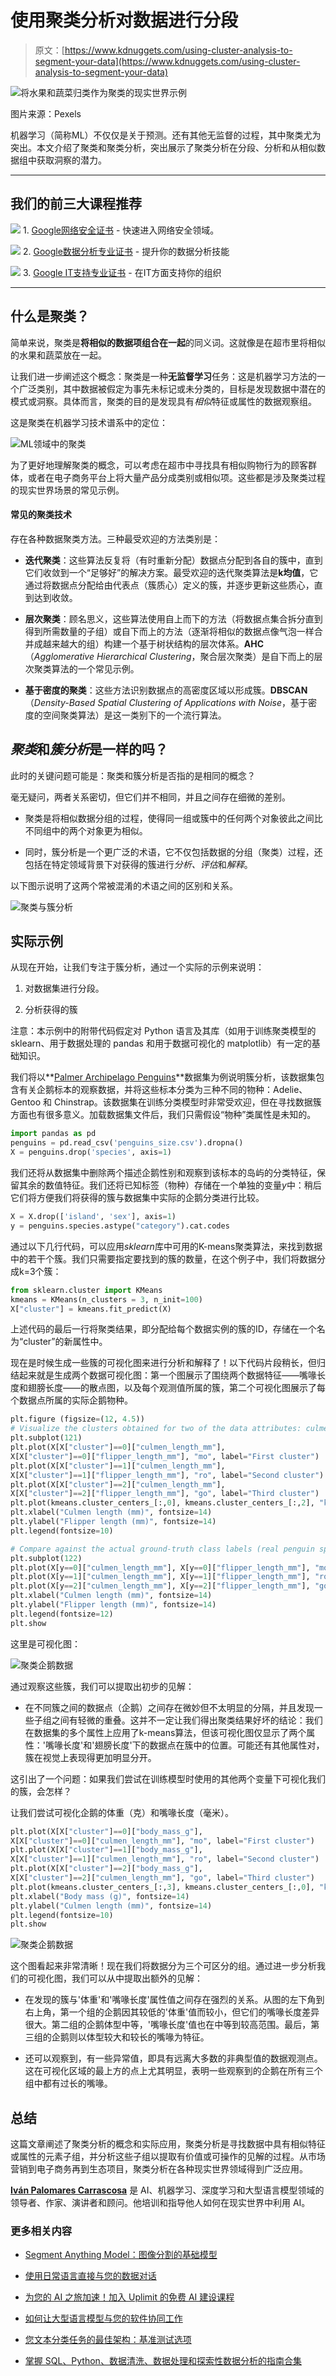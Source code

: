 # 使用聚类分析对数据进行分段

> 原文：[https://www.kdnuggets.com/using-cluster-analysis-to-segment-your-data](https://www.kdnuggets.com/using-cluster-analysis-to-segment-your-data)

![将水果和蔬菜归类作为聚类的现实世界示例](../Images/95ced2ac71a362b812921fbdca0b7b6e.png)

图片来源：Pexels

机器学习（简称ML）不仅仅是关于预测。还有其他无监督的过程，其中聚类尤为突出。本文介绍了聚类和聚类分析，突出展示了聚类分析在分段、分析和从相似数据组中获取洞察的潜力。

* * *

## 我们的前三大课程推荐

![](../Images/0244c01ba9267c002ef39d4907e0b8fb.png) 1. [Google网络安全证书](https://www.kdnuggets.com/google-cybersecurity) - 快速进入网络安全领域。

![](../Images/e225c49c3c91745821c8c0368bf04711.png) 2. [Google数据分析专业证书](https://www.kdnuggets.com/google-data-analytics) - 提升你的数据分析技能

![](../Images/0244c01ba9267c002ef39d4907e0b8fb.png) 3. [Google IT支持专业证书](https://www.kdnuggets.com/google-itsupport) - 在IT方面支持你的组织

* * *

## 什么是聚类？

简单来说，聚类是**将相似的数据项组合在一起**的同义词。这就像是在超市里将相似的水果和蔬菜放在一起。

让我们进一步阐述这个概念：聚类是一种**无监督学习**任务：这是机器学习方法的一个广泛类别，其中数据被假定为事先未标记或未分类的，目标是发现数据中潜在的模式或洞察。具体而言，聚类的目的是发现具有*相似*特征或属性的数据观察组。

这是聚类在机器学习技术谱系中的定位：

![ML领域中的聚类](../Images/e6195f16cbc7854761ce1acc418e31db.png)

为了更好地理解聚类的概念，可以考虑在超市中寻找具有相似购物行为的顾客群体，或者在电子商务平台上将大量产品分成类别或相似项。这些都是涉及聚类过程的现实世界场景的常见示例。

#### 常见的聚类技术

存在各种数据聚类方法。三种最受欢迎的方法类别是：

+   **迭代聚类**：这些算法反复将（有时重新分配）数据点分配到各自的簇中，直到它们收敛到一个“足够好”的解决方案。最受欢迎的迭代聚类算法是**k均值**，它通过将数据点分配给由代表点（簇质心）定义的簇，并逐步更新这些质心，直到达到收敛。

+   **层次聚类**：顾名思义，这些算法使用自上而下的方法（将数据点集合拆分直到得到所需数量的子组）或自下而上的方法（逐渐将相似的数据点像气泡一样合并成越来越大的组）构建一个基于树状结构的层次体系。**AHC**（*Agglomerative Hierarchical Clustering*，聚合层次聚类）是自下而上的层次聚类算法的一个常见示例。

+   **基于密度的聚类**：这些方法识别数据点的高密度区域以形成簇。**DBSCAN**（*Density-Based Spatial Clustering of Applications with Noise*，基于密度的空间聚类算法）是这一类别下的一个流行算法。

## *聚类*和*簇分析*是一样的吗？

此时的关键问题可能是：聚类和簇分析是否指的是相同的概念？

毫无疑问，两者关系密切，但它们并不相同，并且之间存在细微的差别。

+   聚类是将相似数据分组的过程，使得同一组或簇中的任何两个对象彼此之间比不同组中的两个对象更为相似。

+   同时，簇分析是一个更广泛的术语，它不仅包括数据的分组（聚类）过程，还包括在特定领域背景下对获得的簇进行*分析、评估*和*解释*。

以下图示说明了这两个常被混淆的术语之间的区别和关系。

![聚类与簇分析](../Images/59aa9f495ea209e82c7d51ca383ae957.png)

## 实际示例

从现在开始，让我们专注于簇分析，通过一个实际的示例来说明：

1.  对数据集进行分段。

1.  分析获得的簇

注意：本示例中的附带代码假定对 Python 语言及其库（如用于训练聚类模型的 sklearn、用于数据处理的 pandas 和用于数据可视化的 matplotlib）有一定的基础知识。

我们将以**[Palmer Archipelago Penguins](https://www.kaggle.com/datasets/parulpandey/palmer-archipelago-antarctica-penguin-data)**数据集为例说明簇分析，该数据集包含有关企鹅标本的观察数据，并将这些标本分类为三种不同的物种：Adelie、Gentoo 和 Chinstrap。该数据集在训练分类模型时非常受欢迎，但在寻找数据簇方面也有很多意义。加载数据集文件后，我们只需假设“物种”类属性是未知的。

```py
import pandas as pd
penguins = pd.read_csv('penguins_size.csv').dropna()
X = penguins.drop('species', axis=1)
```

我们还将从数据集中删除两个描述企鹅性别和观察到该标本的岛屿的分类特征，保留其余的数值特征。我们还将已知标签（物种）存储在一个单独的变量*y*中：稍后它们将方便我们将获得的簇与数据集中实际的企鹅分类进行比较。

```py
X = X.drop(['island', 'sex'], axis=1)
y = penguins.species.astype("category").cat.codes
```

通过以下几行代码，可以应用*sklearn*库中可用的K-means聚类算法，来找到数据中的若干个簇。我们只需要指定要找到的簇的数量，在这个例子中，我们将数据分成k=3个簇：

```py
from sklearn.cluster import KMeans
kmeans = KMeans(n_clusters = 3, n_init=100)
X["cluster"] = kmeans.fit_predict(X)
```

上述代码的最后一行将聚类结果，即分配给每个数据实例的簇的ID，存储在一个名为“cluster”的新属性中。

现在是时候生成一些簇的可视化图来进行分析和解释了！以下代码片段稍长，但归结起来就是生成两个数据可视化图：第一个图展示了围绕两个数据特征——嘴喙长度和翅膀长度——的散点图，以及每个观测值所属的簇，第二个可视化图展示了每个数据点所属的实际企鹅物种。

```py
plt.figure (figsize=(12, 4.5))
# Visualize the clusters obtained for two of the data attributes: culmen length and flipper length
plt.subplot(121)
plt.plot(X[X["cluster"]==0]["culmen_length_mm"],
X[X["cluster"]==0]["flipper_length_mm"], "mo", label="First cluster")
plt.plot(X[X["cluster"]==1]["culmen_length_mm"],
X[X["cluster"]==1]["flipper_length_mm"], "ro", label="Second cluster")
plt.plot(X[X["cluster"]==2]["culmen_length_mm"],
X[X["cluster"]==2]["flipper_length_mm"], "go", label="Third cluster")
plt.plot(kmeans.cluster_centers_[:,0], kmeans.cluster_centers_[:,2], "kD", label="Cluster centroid")
plt.xlabel("Culmen length (mm)", fontsize=14)
plt.ylabel("Flipper length (mm)", fontsize=14)
plt.legend(fontsize=10)

# Compare against the actual ground-truth class labels (real penguin species)
plt.subplot(122)
plt.plot(X[y==0]["culmen_length_mm"], X[y==0]["flipper_length_mm"], "mo", label="Adelie")
plt.plot(X[y==1]["culmen_length_mm"], X[y==1]["flipper_length_mm"], "ro", label="Chinstrap")
plt.plot(X[y==2]["culmen_length_mm"], X[y==2]["flipper_length_mm"], "go", label="Gentoo")
plt.xlabel("Culmen length (mm)", fontsize=14)
plt.ylabel("Flipper length (mm)", fontsize=14)
plt.legend(fontsize=12)
plt.show
```

这里是可视化图：

![聚类企鹅数据](../Images/101820f3b6c1cf346f9fedc090f28cc6.png)

通过观察这些簇，我们可以提取出初步的见解：

+   在不同簇之间的数据点（企鹅）之间存在微妙但不太明显的分隔，并且发现一些子组之间有轻微的重叠。这并不一定让我们得出聚类结果好坏的结论：我们在数据集的多个属性上应用了k-means算法，但该可视化图仅显示了两个属性：'嘴喙长度'和'翅膀长度'下的数据点在簇中的位置。可能还有其他属性对，簇在视觉上表现得更加明显分开。

这引出了一个问题：如果我们尝试在训练模型时使用的其他两个变量下可视化我们的簇，会怎样？

让我们尝试可视化企鹅的体重（克）和嘴喙长度（毫米）。

```py
plt.plot(X[X["cluster"]==0]["body_mass_g"],
X[X["cluster"]==0]["culmen_length_mm"], "mo", label="First cluster")
plt.plot(X[X["cluster"]==1]["body_mass_g"],
X[X["cluster"]==1]["culmen_length_mm"], "ro", label="Second cluster")
plt.plot(X[X["cluster"]==2]["body_mass_g"],
X[X["cluster"]==2]["culmen_length_mm"], "go", label="Third cluster")
plt.plot(kmeans.cluster_centers_[:,3], kmeans.cluster_centers_[:,0], "kD", label="Cluster centroid")
plt.xlabel("Body mass (g)", fontsize=14)
plt.ylabel("Culmen length (mm)", fontsize=14)
plt.legend(fontsize=10)
plt.show
```

![聚类企鹅数据](../Images/3e772a3bf79fd532f54d3de2861b6e9e.png)

这个图看起来非常清晰！现在我们将数据分为三个可区分的组。通过进一步分析我们的可视化图，我们可以从中提取出额外的见解：

+   在发现的簇与'体重'和'嘴喙长度'属性值之间存在强烈的关系。从图的左下角到右上角，第一个组的企鹅因其较低的'体重'值而较小，但它们的嘴喙长度差异很大。第二组的企鹅体型中等，'嘴喙长度'值也在中等到较高范围。最后，第三组的企鹅则以体型较大和较长的嘴喙为特征。

+   还可以观察到，有一些异常值，即具有远离大多数的非典型值的数据观测点。这在可视化区域的最上方的点上尤其明显，表明一些观察到的企鹅在所有三个组中都有过长的嘴喙。

## 总结

这篇文章阐述了聚类分析的概念和实际应用，聚类分析是寻找数据中具有相似特征或属性的元素子组，并分析这些子组以提取有价值或可操作的见解的过程。从市场营销到电子商务再到生态项目，聚类分析在各种现实世界领域得到广泛应用。

[](https://www.linkedin.com/in/ivanpc/)****[Iván Palomares Carrascosa](https://www.linkedin.com/in/ivanpc/)**** 是 AI、机器学习、深度学习和大型语言模型领域的领导者、作家、演讲者和顾问。他培训和指导他人如何在现实世界中利用 AI。

### 更多相关内容

+   [Segment Anything Model：图像分割的基础模型](https://www.kdnuggets.com/2023/07/segment-anything-model-foundation-model-image-segmentation.html)

+   [使用日常语言直接与您的数据对话](https://www.kdnuggets.com/2023/12/datagpt-talk-directly-data-everyday-language)

+   [为您的 AI 之旅加速！加入 Uplimit 的免费 AI 建设课程](https://www.kdnuggets.com/2024/01/uplimit-supercharge-your-ai-journey-openai-course)

+   [如何让大型语言模型与您的软件协同工作](https://www.kdnuggets.com/how-to-make-large-language-models-play-nice-with-your-software-using-langchain)

+   [您文本分类任务的最佳架构：基准测试选项](https://www.kdnuggets.com/2023/04/best-architecture-text-classification-task-benchmarking-options.html)

+   [掌握 SQL、Python、数据清洗、数据处理和探索性数据分析的指南合集](https://www.kdnuggets.com/collection-of-guides-on-mastering-sql-python-data-cleaning-data-wrangling-and-exploratory-data-analysis)
